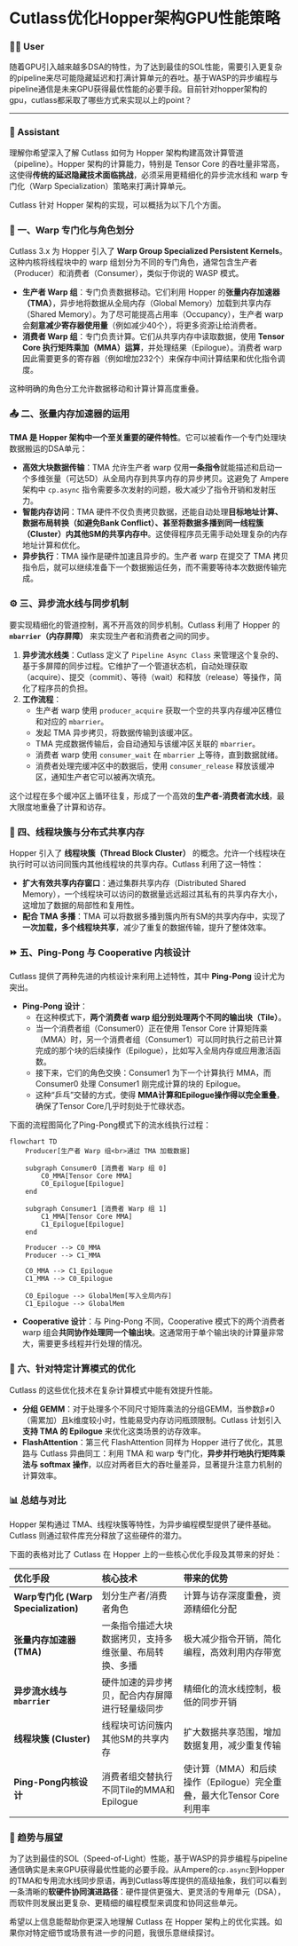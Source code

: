 # Cutlass优化Hopper架构GPU性能策略

### 🧑‍💻 User

随着GPU引入越来越多DSA的特性，为了达到最佳的SOL性能，需要引入更复杂的pipeline来尽可能隐藏延迟和打满计算单元的吞吐。基于WASP的异步编程与pipeline通信是未来GPU获得最优性能的必要手段。目前针对hopper架构的gpu，cutlass都采取了哪些方式来实现以上的point？

---

### 🤖 Assistant

理解你希望深入了解 Cutlass 如何为 Hopper 架构构建高效计算管道（pipeline）。Hopper 架构的计算能力，特别是 Tensor Core 的吞吐量非常高，这使得**传统的延迟隐藏技术面临挑战**，必须采用更精细化的异步流水线和 warp 专门化（Warp Specialization）策略来打满计算单元。

Cutlass 针对 Hopper 架构的实现，可以概括为以下几个方面。

### 🔄 一、Warp 专门化与角色划分

Cutlass 3.x 为 Hopper 引入了 **Warp Group Specialized Persistent Kernels**。这种内核将线程块中的 warp 组划分为不同的专门角色，通常包含生产者（Producer）和消费者（Consumer），类似于你说的 WASP 模式。

-   **生产者 Warp 组**：专门负责数据移动。它们利用 Hopper 的**张量内存加速器（TMA）**，异步地将数据从全局内存（Global Memory）加载到共享内存（Shared Memory）。为了尽可能提高占用率（Occupancy），生产者 warp 会**刻意减少寄存器使用量**（例如减少40个），将更多资源让给消费者。
-   **消费者 Warp 组**：专门负责计算。它们从共享内存中读取数据，使用 **Tensor Core 执行矩阵乘加（MMA）运算**，并处理结果（Epilogue）。消费者 warp 因此需要更多的寄存器（例如增加232个）来保存中间计算结果和优化指令调度。

这种明确的角色分工允许数据移动和计算计算高度重叠。

### 📤 二、张量内存加速器的运用

**TMA 是 Hopper 架构中一个至关重要的硬件特性**。它可以被看作一个专门处理块数据搬运的DSA单元：

-   **高效大块数据传输**：TMA 允许生产者 warp 仅用**一条指令**就能描述和启动一个多维张量（可达5D）从全局内存到共享内存的异步拷贝。这避免了 Ampere 架构中 `cp.async` 指令需要多次发射的问题，极大减少了指令开销和发射压力。
-   **智能内存访问**：TMA 硬件不仅负责拷贝数据，还能自动处理**目标地址计算、数据布局转换（如避免Bank Conflict）、甚至将数据多播到同一线程簇（Cluster）内其他SM的共享内存中**。这使得程序员无需手动处理复杂的内存地址计算和优化。
-   **异步执行**：TMA 操作是硬件加速且异步的。生产者 warp 在提交了 TMA 拷贝指令后，就可以继续准备下一个数据搬运任务，而不需要等待本次数据传输完成。

### ⚙️ 三、异步流水线与同步机制

要实现精细化的管道控制，离不开高效的同步机制。Cutlass 利用了 Hopper 的 **`mbarrier`（内存屏障）** 来实现生产者和消费者之间的同步。

1.  **异步流水线类**：Cutlass 定义了 `Pipeline Async Class` 来管理这个复杂的、基于多屏障的同步过程。它维护了一个管道状态机，自动处理获取（acquire）、提交（commit）、等待（wait）和释放（release）等操作，简化了程序员的负担。
2.  **工作流程**：
    *   生产者 warp 使用 `producer_acquire` 获取一个空的共享内存缓冲区槽位和对应的 `mbarrier`。
    *   发起 TMA 异步拷贝，将数据传输到该缓冲区。
    *   TMA 完成数据传输后，会自动通知与该缓冲区关联的 `mbarrier`。
    *   消费者 warp 使用 `consumer_wait` 在 `mbarrier` 上等待，直到数据就绪。
    *   消费者处理完缓冲区中的数据后，使用 `consumer_release` 释放该缓冲区，通知生产者它可以被再次填充。

这个过程在多个缓冲区上循环往复，形成了一个高效的**生产者-消费者流水线**，最大限度地重叠了计算和访存。

### 🧩 四、线程块簇与分布式共享内存

Hopper 引入了 **线程块簇（Thread Block Cluster）** 的概念。允许一个线程块在执行时可以访问同簇内其他线程块的共享内存。Cutlass 利用了这一特性：

-   **扩大有效共享内存窗口**：通过集群共享内存（Distributed Shared Memory），一个线程块可以访问的数据量远远超过其私有的共享内存大小，这增加了数据的局部性和复用性。
-   **配合 TMA 多播**：TMA 可以将数据多播到簇内所有SM的共享内存中，实现了**一次加载，多个线程块共享**，减少了重复的数据传输，提升了整体效率。

### ⏩ 五、Ping-Pong 与 Cooperative 内核设计

Cutlass 提供了两种先进的内核设计来利用上述特性，其中 **Ping-Pong** 设计尤为突出。

-   **Ping-Pong 设计**：
    *   在这种模式下，**两个消费者 warp 组分别处理两个不同的输出块（Tile）**。
    *   当一个消费者组（Consumer0）正在使用 Tensor Core 计算矩阵乘（MMA）时，另一个消费者组（Consumer1）可以同时执行之前已计算完成的那个块的后续操作（Epilogue），比如写入全局内存或应用激活函数。
    *   接下来，它们的角色交换：Consumer1 为下一个计算执行 MMA，而 Consumer0 处理 Consumer1 刚完成计算的块的 Epilogue。
    *   这种“乒乓”交替的方式，使得 **MMA计算和Epilogue操作得以完全重叠**，确保了Tensor Core几乎时刻处于忙碌状态。

下面的流程图简化了Ping-Pong模式下的流水线执行过程：

```mermaid
flowchart TD
    Producer[生产者 Warp 组<br>通过 TMA 加载数据]

    subgraph Consumer0 [消费者 Warp 组 0]
        C0_MMA[Tensor Core MMA]
        C0_Epilogue[Epilogue]
    end

    subgraph Consumer1 [消费者 Warp 组 1]
        C1_MMA[Tensor Core MMA]
        C1_Epilogue[Epilogue]
    end

    Producer --> C0_MMA
    Producer --> C1_MMA

    C0_MMA --> C1_Epilogue
    C1_MMA --> C0_Epilogue

    C0_Epilogue --> GlobalMem[写入全局内存]
    C1_Epilogue --> GlobalMem
```

-   **Cooperative 设计**：与 Ping-Pong 不同，Cooperative 模式下的两个消费者 warp 组会**共同协作处理同一个输出块**。这通常用于单个输出块的计算量非常大，需要更多线程并行处理的情况。

### 💎 六、针对特定计算模式的优化

Cutlass 的这些优化技术在复杂计算模式中能有效提升性能。
*   **分组 GEMM**：对于处理多个不同尺寸矩阵乘法的分组GEMM，当参数β≠0（需累加）且k维度较小时，性能易受内存访问瓶颈限制。Cutlass 计划引入**支持 TMA 的 Epilogue** 来优化这类场景的访存效率。
*   **FlashAttention**：第三代 FlashAttention 同样为 Hopper 进行了优化，其思路与 Cutlass 异曲同工：利用 TMA 和 warp 专门化，**异步并行地执行矩阵乘法与 softmax 操作**，以应对两者巨大的吞吐量差异，显著提升注意力机制的计算效率。

### 📊 总结与对比

Hopper 架构通过 TMA、线程块簇等特性，为异步编程模型提供了硬件基础。Cutlass 则通过软件库充分释放了这些硬件的潜力。

下面的表格对比了 Cutlass 在 Hopper 上的一些核心优化手段及其带来的好处：

| 优化手段                     | 核心技术                                                                 | 带来的优势                                               |
| :--------------------------- | :----------------------------------------------------------------------- | :------------------------------------------------------- |
| **Warp专门化 (Warp Specialization)** | 划分生产者/消费者角色                                                        | 计算与访存深度重叠，资源精细化分配                                     |
| **张量内存加速器 (TMA)**        | 一条指令描述大块数据拷贝，支持多维张量、布局转换、多播                         | 极大减少指令开销，简化编程，高效利用内存带宽                             |
| **异步流水线与`mbarrier`**    | 硬件加速的异步拷贝，配合内存屏障进行轻量级同步                               | 精细化的流水线控制，极低的同步开销                               |
| **线程块簇 (Cluster)**        | 线程块可访问簇内其他SM的共享内存                                              | 扩大数据共享范围，增加数据复用，减少重复传输                             |
| **Ping-Pong内核设计**        | 消费者组交替执行不同Tile的MMA和Epilogue                                      | 使计算（MMA）和后续操作（Epilogue）完全重叠，最大化Tensor Core利用率 |

### 🔮 趋势与展望

为了达到最佳的SOL（Speed-of-Light）性能，基于WASP的异步编程与pipeline通信确实是未来GPU获得最优性能的必要手段。从Ampere的`cp.async`到Hopper的TMA和专用流水线同步原语，再到Cutlass等库提供的高级抽象，我们可以看到一条清晰的**软硬件协同演进路径**：硬件提供更强大、更灵活的专用单元（DSA），而软件则发展出更复杂、更精细的编程模型来调度和协同这些单元。

希望以上信息能帮助你更深入地理解 Cutlass 在 Hopper 架构上的优化实践。如果你对特定细节或场景有进一步的问题，我很乐意继续探讨。